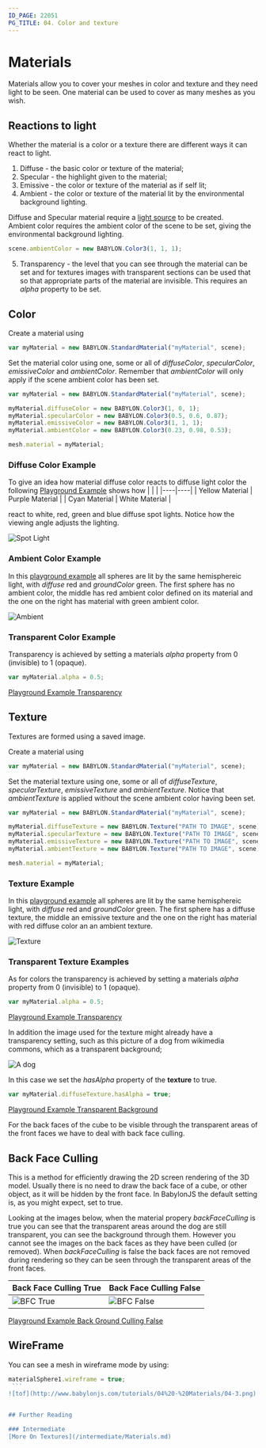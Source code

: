 ```yaml
---
ID_PAGE: 22051
PG_TITLE: 04. Color and texture
---
```


# Materials
Materials allow you to cover your meshes in color and texture and they need light to be seen. One material can be used to cover as many meshes as you wish.


## Reactions to light
Whether the material is a color or a texture there are different ways it can react to light.

1. Diffuse - the basic color or texture of the material;
2. Specular - the highlight given to the material;
3. Emissive - the color or texture of the material as if self lit;
4. Ambient - the color or texture of the material lit by the environmental background lighting.

Diffuse and Specular material require a [light source](/basics/Lights) to be created.  
Ambient color requires the ambient color of the scene to be set, giving the environmental background lighting.
```javascript
scene.ambientColor = new BABYLON.Color3(1, 1, 1);
```

5. Transparency - the level that you can see through the material can be set and for textures images with transparent sections can be used 
that so that appropriate parts of the material are invisible. This requires an _alpha_ property to be set.


## Color
Create a material using

```javascript
var myMaterial = new BABYLON.StandardMaterial("myMaterial", scene);
```
Set the material color using one, some or all of _diffuseColor_, _specularColor_, _emissiveColor_ and _ambientColor_. Remember that _ambientColor_ 
will only apply if the scene ambient color has been set.

```javascript
var myMaterial = new BABYLON.StandardMaterial("myMaterial", scene);

myMaterial.diffuseColor = new BABYLON.Color3(1, 0, 1);
myMaterial.specularColor = new BABYLON.Color3(0.5, 0.6, 0.87);
myMaterial.emissiveColor = new BABYLON.Color3(1, 1, 1);
myMaterial.ambientColor = new BABYLON.Color3(0.23, 0.98, 0.53);

mesh.material = myMaterial;
```
### Diffuse Color Example
To give an idea how material diffuse color reacts to diffuse light color the following [Playground Example](http://www.babylonjs-playground.com/#20OAV9#10) shows how
|     |     |
|----|----|
| Yellow Material |  Purple Material |
| Cyan Material | White Material |

react to white, red, green and blue diffuse spot lights. Notice how the viewing angle adjusts the lighting.

![ Spot Light](/img/spots1.png)

### Ambient Color Example
In this [playground example](http://www.babylonjs-playground.com/#20OAV9#14) all spheres are lit by the same hemisphereic light, with _diffuse_ red and _groundColor_ green. 
The first sphere has no ambient color, the middle has red ambient color defined on its material and the one on the right 
has material with green ambient color.

![Ambient](/img/ambient1.png)

### Transparent Color Example
Transparency is achieved by setting a materials _alpha_ property from 0 (invisible) to 1 (opaque).
```javascript
var myMaterial.alpha = 0.5;
```
[Playground Example Transparency](http://www.babylonjs-playground.com/#20OAV9#16)

## Texture
Textures are formed using a saved image.

Create a material using

```javascript
var myMaterial = new BABYLON.StandardMaterial("myMaterial", scene);
```
Set the material texture using one, some or all of _diffuseTexture_, _specularTexture_, _emissiveTexture_ and _ambientTexture_. 
Notice that _ambientTexture_ is applied without the scene ambient color having been set.

```javascript
var myMaterial = new BABYLON.StandardMaterial("myMaterial", scene);

myMaterial.diffuseTexture = new BABYLON.Texture("PATH TO IMAGE", scene);
myMaterial.specularTexture = new BABYLON.Texture("PATH TO IMAGE", scene);
myMaterial.emissiveTexture = new BABYLON.Texture("PATH TO IMAGE", scene);
myMaterial.ambientTexture = new BABYLON.Texture("PATH TO IMAGE", scene);

mesh.material = myMaterial;
```

### Texture Example
In this [playground example](http://www.babylonjs-playground.com/#20OAV9#15) all spheres are lit by the same hemisphereic light, with _diffuse_ red and _groundColor_ green. 
The first sphere has a diffuse texture, the middle an emissive texture and the one on the right 
has material with red diffuse color an an ambient texture.

![Texture](/img/texture1.png)

### Transparent Texture Examples
As for colors the transparency is achieved by setting a materials _alpha_ property from 0 (invisible) to 1 (opaque).
```javascript
var myMaterial.alpha = 0.5;
```
[Playground Example Transparency](http://www.babylonjs-playground.com/#20OAV9#17)

In addition the image used for the texture might already have a transparency setting, such as this picture of a dog from wikimedia commons, 
which as a transparent background;

![A dog](/img/dog.png)

In this case we set the _hasAlpha_ property of the **texture** to true.
```javascript
var myMaterial.diffuseTexture.hasAlpha = true;
```

[Playground Example Transparent Background](http://www.babylonjs-playground.com/#YDO1F#18)

For the back faces of the cube to be visible through the transparent areas of the front faces we have to deal with back face culling.

## Back Face Culling
This is a method for efficiently drawing the 2D screen rendering of the 3D model. Usually there is no need to draw the back face of a cube, or other object, 
as it will be hidden by the front face. In BabylonJS the default setting is, as you might expect, set to true.

Looking at the images below, when the material propery _backFaceCulling_ is true you can see that the transparent areas around the 
dog are still transparent, you can see the background through them. However you cannot see the images on the back faces as they have been culled (or removed). 
When _backFaceCulling_ is false the back faces are not removed during rendering so they can be seen through the transparent areas of the front faces. 

| Back Face Culling True | Back Face Culling False |
|-----|--------|
| ![BFC True](/img/bfc2.png) | ![BFC False](/img/bfc1.png) |

[Playground Example Back Ground Culling False](http://www.babylonjs-playground.com/#YDO1F#19)

## WireFrame
You can see a mesh in wireframe mode by using:
```javascript
materialSphere1.wireframe = true;
 ```
![tof](http://www.babylonjs.com/tutorials/04%20-%20Materials/04-3.png)


## Further Reading

### Intermediate
[More On Textures](/intermediate/Materials.md)




